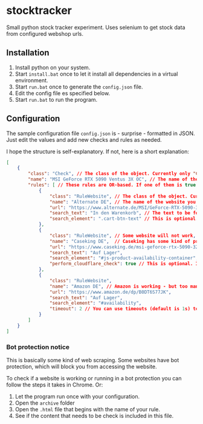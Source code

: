 # stocktracker
Small python stock tracker experiment.
Uses selenium to get stock data from configured webshop urls.

## Installation
1. Install python on your system.
2. Start `install.bat` once to let it install all dependencies in a virtual environment.
3. Start `run.bat` once to generate the `config.json` file.
4. Edit the config file es specified below.
5. Start `run.bat` to run the program.

## Configuration
The sample configuration file `config.json` is - surprise - formatted in JSON.
Just edit the values and add new checks and rules as needed.

I hope the structure is self-explanatory. If not, here is a short explanation:

```json
[
    {
        "class": "Check", // The class of the object. Currently only "Check" is supported. Thats needed to decode the json, dont change it.
        "name": "MSI GeForce RTX 5090 Ventus 3X OC", // The name of the product you want to track.
        "rules": [ // These rules are OR-based. If one of them is true, the product marked as is in stock.
            {
                "class": "RuleWebsite", // The class of the object. Currently only "RuleWebsite" is supported. Thats needed to decode the json, dont change it.
                "name": "Alternate DE", // The name of the website you want to track.
                "url": "https://www.alternate.de/MSI/GeForce-RTX-5090-32G-VENTUS-3X-OC-Grafikkarte/html/product/100109567", // The url of the product.
                "search_text": "In den Warenkorb", // The text to be found in the HTML of the website.
                "search_element": ".cart-btn-text" // This is optional. If specified, the search_text will be searched in this element. This is a basic CSS selector.
            },
            {
                "class": "RuleWebsite", // Some website will not work, this is an example - at least not without a captcha protection.
                "name": "Caseking DE",  // Caseking has some kind of protection against bots.
                "url": "https://www.caseking.de/msi-geforce-rtx-5090-32g-ventus-3x-oc-32768-mb-gddr7/GCMC-403.html", 
                "search_text": "Auf Lager",
                "search_element": "#js-product-availability-container",
                "perform_cloudflare_check": true // This is optional. If set to true, it will be tried to solve a cloudflare checkbox protection.
            },
            {
                "class": "RuleWebsite",
                "name": "Amazon DE", // Amazon is working - but too many requests will get you in a captcha protection, that can not be solved automatically.
                "url": "https://www.amazon.de/dp/B0DT6S77JK",
                "search_text": "Auf Lager",
                "search_element": "#availability",
                "timeout": 2 // You can use timeouts (default is 1s) to wait longer for a website to load. This can also be used to slow down the request speed to run less in bot protections.
            }
        ]
    }
]
```

### Bot protection notice
This is basically some kind of web scraping. 
Some websites have bot protection, which will block you from accessing the website.

To check if a website is working or running in a bot protection you can follow the steps it takes in Chrome.
Or:
1. Let the program run once with your configuration.
2. Open the `archive` folder
3. Open the `.html` file that begins with the name of your rule.
4. See if the content that needs to be check is included in this file.